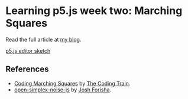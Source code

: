 # Learning p5.js week two: Marching Squares

Read the full article at [my blog](https://kulugary.neocities.org/blog/learning-p5-js-week-two/).

[p5.js editor sketch](https://editor.p5js.org/KuluGary/full/zzYneA4wT)

## References

- [Coding Marching Squares](https://www.youtube.com/watch?v=0ZONMNUKTfU) by [The Coding Train](https://thecodingtrain.com/).
- [open-simplex-noise-js](https://github.com/joshforisha/open-simplex-noise-js) by [Josh Forisha](https://github.com/joshforisha).
